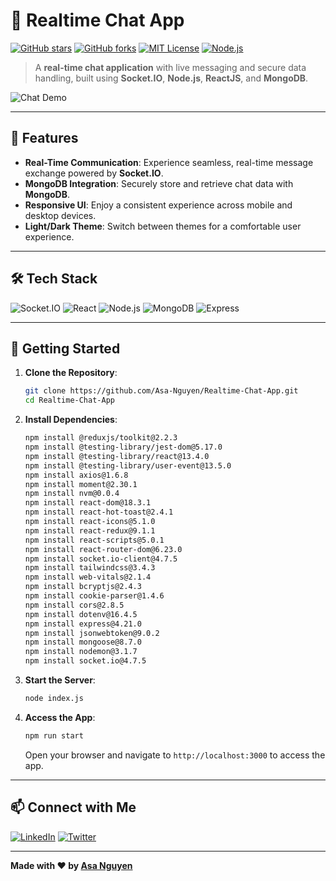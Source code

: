 # 💬 Realtime Chat App

[![GitHub stars](https://img.shields.io/github/stars/Asa-Nguyen/Realtime-Chat-App?style=social)](https://github.com/Asa-Nguyen/Realtime-Chat-App/stargazers)
[![GitHub forks](https://img.shields.io/github/forks/Asa-Nguyen/Realtime-Chat-App?style=social)](https://github.com/Asa-Nguyen/Realtime-Chat-App/network/members)
[![MIT License](https://img.shields.io/badge/License-MIT-blue.svg)](https://opensource.org/licenses/MIT)
[![Node.js](https://img.shields.io/badge/-Node.js-339933?style=flat-square&logo=node.js&logoColor=white)](https://nodejs.org/)

> A **real-time chat application** with live messaging and secure data handling, built using **Socket.IO**, **Node.js**, **ReactJS**, and **MongoDB**.

![Chat Demo](https://media.giphy.com/media/YOUR-DEMO-GIF/giphy.gif) <!-- Replace with a link to your demo GIF -->

---

## 🚀 Features

- **Real-Time Communication**: Experience seamless, real-time message exchange powered by **Socket.IO**.
- **MongoDB Integration**: Securely store and retrieve chat data with **MongoDB**.
- **Responsive UI**: Enjoy a consistent experience across mobile and desktop devices.
- **Light/Dark Theme**: Switch between themes for a comfortable user experience.

---

## 🛠️ Tech Stack

![Socket.IO](https://img.shields.io/badge/-Socket.IO-010101?style=flat-square&logo=socket.io)
![React](https://img.shields.io/badge/-React-20232A?style=flat-square&logo=react&logoColor=61DAFB)
![Node.js](https://img.shields.io/badge/-Node.js-339933?style=flat-square&logo=node.js&logoColor=white)
![MongoDB](https://img.shields.io/badge/-MongoDB-47A248?style=flat-square&logo=mongodb&logoColor=white)
![Express](https://img.shields.io/badge/-Express-000000?style=flat-square&logo=express&logoColor=white)

---

## 🚀 Getting Started

1. **Clone the Repository**:
    ```bash
    git clone https://github.com/Asa-Nguyen/Realtime-Chat-App.git
    cd Realtime-Chat-App
    ```

2. **Install Dependencies**:
    ```bash
    npm install @reduxjs/toolkit@2.2.3
    npm install @testing-library/jest-dom@5.17.0
    npm install @testing-library/react@13.4.0
    npm install @testing-library/user-event@13.5.0
    npm install axios@1.6.8
    npm install moment@2.30.1
    npm install nvm@0.0.4
    npm install react-dom@18.3.1
    npm install react-hot-toast@2.4.1
    npm install react-icons@5.1.0
    npm install react-redux@9.1.1
    npm install react-scripts@5.0.1
    npm install react-router-dom@6.23.0
    npm install socket.io-client@4.7.5
    npm install tailwindcss@3.4.3
    npm install web-vitals@2.1.4
    npm install bcryptjs@2.4.3
    npm install cookie-parser@1.4.6
    npm install cors@2.8.5
    npm install dotenv@16.4.5
    npm install express@4.21.0
    npm install jsonwebtoken@9.0.2
    npm install mongoose@8.7.0
    npm install nodemon@3.1.7
    npm install socket.io@4.7.5
    ```

3. **Start the Server**:
    ```bash
    node index.js
    ```

4. **Access the App**:
    ```bash
    npm run start
    ```
   Open your browser and navigate to `http://localhost:3000` to access the app.

---

## 📫 Connect with Me

[![LinkedIn](https://img.shields.io/badge/-LinkedIn-blue?style=flat&logo=Linkedin&logoColor=white&link=https://linkedin.com/in/your-profile)](https://linkedin.com/in/your-profile)
[![Twitter](https://img.shields.io/badge/-Twitter-1DA1F2?style=flat&logo=twitter&logoColor=white&link=https://twitter.com/your-handle)](https://twitter.com/your-handle)

---

**Made with ❤️ by [Asa Nguyen](https://github.com/Asa-Nguyen)**
